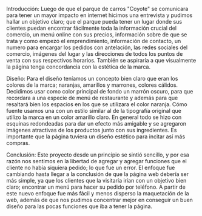 Introducción: Luego de que el parque de carros "Coyote" se comunicara para tener un mayor
impacto en internet hicimos una entrevista y pudimos hallar un objetivo claro; que el parque pueda
tener un lugar donde sus clientes puedan encontrar fácilmente toda la información crucial del
comercio, un menú online con sus precios, información sobre de que se trata y como empezó el
emprendimiento, información de contacto, un numero para encargar los pedidos con antelación, las
redes sociales del comercio, imágenes del lugar y las direcciones de todos los puntos de venta con
sus respectivos horarios. También se aspiraría a que visualmente la página tenga concordancia con la
estética de la marca.

Diseño: Para el diseño teníamos un concepto bien claro que eran los colores de la marca;
naranjas, amarillos y marrones, colores cálidos. Decidimos usar como color principal de fondo un
marrón oscuro, para que recordara a una especie de menú de restaurante y además para que resaltará
bien los espacios en los que se utilizara el color naranja. Cómo fuente usamos una con un estilo
similar al de la tipografía original que utilizo la marca en un color amarillo claro.
En general todo se hizo con esquinas redondeadas para dar un efecto más amigable y se
agregaron imágenes atractivas de los productos junto con sus ingredientes. Es importante que la
página tuviera un diseño estético para incitar así más compras.

Conclusión: Este proyecto desde un principio se sintió sencillo, y por esa razón nos sentimos en
la libertad de agregar y agregar funciones que el cliente no había siquiera pedido; lo que fue un error.
El enfoque fue cambiando hasta llegar a la conclusión de que la página web debería ser más simple,
ya que los clientes que la visitaría irían con un objetivo bien claro; encontrar un menú para hacer su
pedido por teléfono.
A partir de este nuevo enfoque fue más fácil y menos disperso la maquetación de la web, además
de que nos pudimos concentrar mejor en conseguir un buen diseño para las pocas funciones que iba a
tener la página.